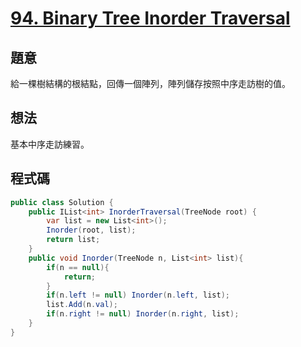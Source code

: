 # [94. Binary Tree Inorder Traversal](https://leetcode.com/problems/binary-tree-inorder-traversal/?envType=daily-question&envId=2023-12-09)

## 題意

給一棵樹結構的根結點，回傳一個陣列，陣列儲存按照中序走訪樹的值。

## 想法

基本中序走訪練習。

## 程式碼

```csharp
public class Solution {
    public IList<int> InorderTraversal(TreeNode root) {
        var list = new List<int>();
        Inorder(root, list);
        return list;
    }
    public void Inorder(TreeNode n, List<int> list){
        if(n == null){
            return;
        }
        if(n.left != null) Inorder(n.left, list);
        list.Add(n.val);
        if(n.right != null) Inorder(n.right, list);
    }
}
```

